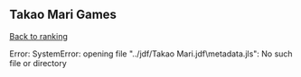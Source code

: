 ## Takao Mari Games

[Back to ranking](../../index.md)




Error: SystemError: opening file "../jdf/Takao Mari.jdf\\metadata.jls": No such file or directory




